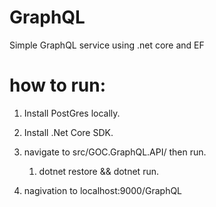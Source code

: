 # GraphQL
Simple GraphQL service using .net core and EF
# how to run:
1. Install PostGres locally.

2. Install .Net Core SDK.

3. navigate to src/GOC.GraphQL.API/ then run.
   1. dotnet restore && dotnet run.
   
4. nagivation to localhost:9000/GraphQL
  
  
